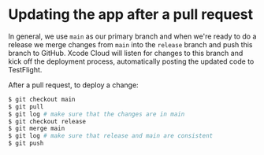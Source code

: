# Updating the app after a pull request

In general, we use `main` as our primary branch and when we're ready
to do a release we merge changes from `main` into the `release` branch
and push this branch to GitHub. Xcode Cloud will listen for changes to
this branch and kick off the deployment process, automatically posting
the updated code to TestFlight.

After a pull request, to deploy a change:

```bash
$ git checkout main
$ git pull
$ git log # make sure that the changes are in main
$ git checkout release
$ git merge main
$ git log # make sure that release and main are consistent
$ git push
```